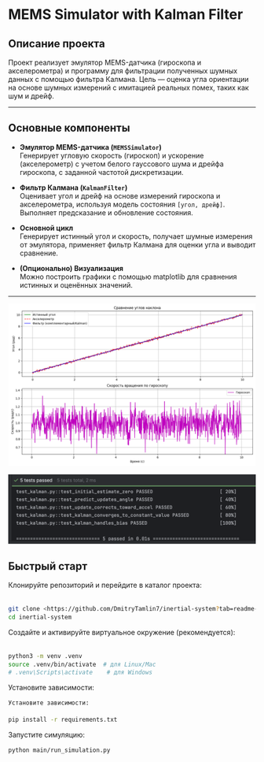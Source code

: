 # MEMS Simulator with Kalman Filter

## Описание проекта

Проект реализует эмулятор MEMS-датчика (гироскопа и акселерометра) и программу для фильтрации полученных шумных данных с помощью фильтра Калмана. Цель — оценка угла ориентации на основе шумных измерений с имитацией реальных помех, таких как шум и дрейф.

---

## Основные компоненты

- **Эмулятор MEMS-датчика (`MEMSSimulator`)**  
  Генерирует угловую скорость (гироскоп) и ускорение (акселерометр) с учетом белого гауссового шума и дрейфа гироскопа, с заданной частотой дискретизации.

- **Фильтр Калмана (`KalmanFilter`)**  
  Оценивает угол и дрейф на основе измерений гироскопа и акселерометра, используя модель состояния `[угол, дрейф]`. Выполняет предсказание и обновление состояния.

- **Основной цикл**  
  Генерирует истинный угол и скорость, получает шумные измерения от эмулятора, применяет фильтр Калмана для оценки угла и выводит сравнение.

- **(Опционально) Визуализация**  
  Можно построить графики с помощью matplotlib для сравнения истинных и оценённых значений.

---

![Screenshot](/Photo/PyEnd.png)

![Screenshot](/Photo/test.png)

## Быстрый старт

Клонируйте репозиторий и перейдите в каталог проекта:

```bash

git clone <https://github.com/DmitryTamlin7/inertial-system?tab=readme-ov-file>
cd inertial-system
```





Создайте и активируйте виртуальное окружение (рекомендуется):

```bash

python3 -m venv .venv
source .venv/bin/activate  # для Linux/Mac
# .venv\Scripts\activate    # для Windows
```

Установите зависимости:
```bash
Установите зависимости:

pip install -r requirements.txt
````
Запустите симуляцию:
```
python main/run_simulation.py
```
